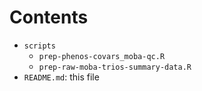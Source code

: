 # Contents

- `scripts`
  - `prep-phenos-covars_moba-qc.R`
  - `prep-raw-moba-trios-summary-data.R`
- `README.md`: this file
